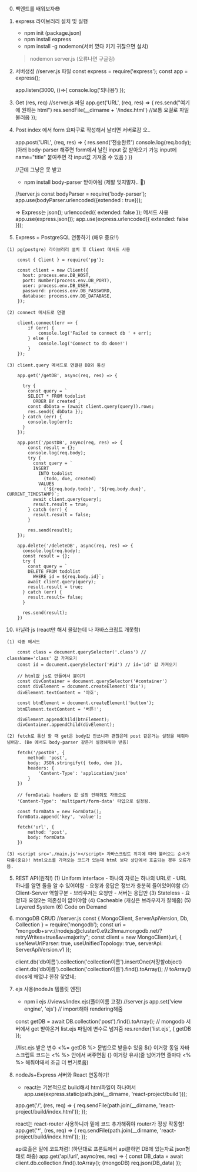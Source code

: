 0. 백엔드를 배워보자😎
1. express 라이브러리 설치 및 실행
    - npm init (package.json)
    - npm install express
    - npm install -g nodemon(서버 껐다 키기 귀찮으면 설치)
     > nodemon server.js (오류나면 구글링)
    
2. 서버생성
    //server.js 파일
    const express = require('express');
    const app = express();

    app.listen(3000, ()=>{
        console.log('되나용')
    });

3. Get (res, req)
    //server.js 파일
    app.get('URL', (req, res) => {
        res.send("여기에 원하는 html")
        res.sendFile(__dirname + '/index.html') //보통 요걸로 파일 불러옴
    });

4. Post
    index 에서 form 요따구로 작성해서 날리면 서버로감 오..
    <form action="/submit" method="post">
    
    app.post('URL', (req, res) => {
        res.send('전송완료')
        console.log(req.body); 
        (아래 body-parser 해주면 form에서 날린 input 값 받아오기 가능 input에 name="title" 붙여주면 각 input값 가져올 수 있음 )
    })
    
    //근데 그냥은 못 받고 
    - npm install body-parser 받아야됨 (제발 잊지말자.. 🥲)

    //server.js 
    const bodyParser = require('body-parser');
    app.use(bodyParser.urlencoded({extended : true}));

    => Express는 json(); urlencoded({ extended: false }); 메서드 사용
    app.use(express.json());
    app.use(express.urlencoded({ extended: false }));
    
9. Express + PostgreSQL 연동하기 (매우 중요!!)
    
```
(1) pg(postgre) 라이브러리 설치 후 Client 메서드 사용
```

```
    const { Client } = require('pg');

    const client = new Client({
      host: process.env.DB_HOST,
      port: Number(process.env.DB_PORT),
      user: process.env.DB_USER,
      password: process.env.DB_PASSWORD,
      database: process.env.DB_DATABASE,
    });

```

```
(2) connect 메서드로 연결
```

```
    client.connect(err => {
        if (err) {
            console.log('Failed to connect db ' + err);
        } else {
            console.log('Connect to db done!')
        }
    });
```

```
(3) client.query 메서드로 연결된 DB와 통신
```

```
    app.get('/getDB', async(req, res) => {

      try {
        const query = `
        SELECT * FROM todolist 
          ORDER BY created`;
        const dbData = (await client.query(query)).rows;
        res.send({ dbData });
      } catch (err) {
        console.log(err);
      }
    });

    app.post('/postDB', async(req, res) => {
        const result = {};
        console.log(req.body);
        try {
          const query = `
          INSERT 
            INTO todolist 
              (todo, due, created)
            VALUES 
              ('${req.body.todo}', '${req.body.due}', CURRENT_TIMESTAMP)`;
          await client.query(query);
          result.result = true;
        } catch (err) {
          result.result = false;
        }

        res.send(result);
    });

    app.delete('/deleteDB', async(req, res) => {
      console.log(req.body);
      const result = {};
      try {
        const query = `
        DELETE FROM todolist 
          WHERE id = ${req.body.id}`;
        await client.query(query);
        result.result = true;
      } catch (err) {
        result.result= false;
      }

      res.send(result);
    })
```

10. 바닐라 js (react만 해서 몰랐는데 나 자바스크립트 개못함)

```
(1) 각종 메서드
```

```
    const class = document.querySelector('.class') // className='class' 값 가져오기
    const id = document.querySelector('#id') // id='id' 값 가져오기

    // html값 js로 만들어서 붙이기
    const divContainer = document.querySelector('#container')
    const divElement = document.createElement('div');
    divElement.textContent = '야호';

    const btnElement = document.createElement('button');
    btnElement.textContent = '버튼!';

    divElement.appendChild(btnElement);
    divContainer.appendChild(divElement);
```

```
(2) fetch로 통신 할 때 get은 body값 안쓰니까 괜찮은데 post 같은거는 설정을 해줘야 넘어감. (Be 에서도 body-parser 같은거 설정해줘야 받음)
```

```
    fetch('/postDB', {
        method: 'post',
        body: JSON.stringify({ todo, due }),
        headers: {
            'Content-Type': 'application/json'
        }
    })

    // formData는 headers 값 설정 안해줘도 자동으로 
    'Content-Type': 'multipart/form-data' 타입으로 설정됨.

    const formData = new FormData();
    formData.append('key', 'value');

    fetch('url', {
        method: 'post',
        body: formData
    })

```

```
(3) <script src='./main.js'></script> 자바스크립트 위치에 따라 불러오는 순서가 다름(중요)! html요소를 가져오는 코드가 있는데 html 보다 상단에서 호출되는 경우 오류가 뜸.
```

5. REST API(원칙!)
    (1) Uniform interface
        - 하나의 자료는 하나의 URL로
        - URL 하나를 알면 둘을 알 수 있어야함
        - 요청과 응답은 정보가 충분히 들어있어야함
    (2) Client-Server 역할구분
        - 브라우저는 요청만
        - 서버는 응답만
    (3) Stateless
        - 요청1과 요청2는 의존성이 없어야함
    (4) Cacheable (캐싱은 브라우저가 잘해줌)
    (5) Layered System
    (6) Code on Demand

6. mongoDB CRUD
    //server.js
    const { MongoClient, ServerApiVersion, Db, Collection } = require('mongodb');
    const uri = "mongodb+srv://nodejs:<password>@cluster0.e9z3hma.mongodb.net/?retryWrites=true&w=majority";
    const client = new MongoClient(uri, { useNewUrlParser: true, useUnifiedTopology: true, serverApi: ServerApiVersion.v1 });

    client.db('db이름').collection('collection이름').insertOne(저장할object)
    client.db('db이름').collection('collection이름').find().toArray(); 
    // toArray()  docs에 왜없냐 한참 찾았네;

7. ejs 사용(nodeJs 템플릿 엔진)
    - npm i ejs
    //views/index.ejs(폴더이름 고정)
    //server.js
    app.set('view engine', 'ejs') // import해야 rendering해줌

    const getDB = await DB.collection('post').find().toArray();
    // mongodb 서버에서 get 받아온거 list.ejs 파일에 변수로 넘겨줌
    res.render('list.ejs', { getDB });

    //list.ejs
    받은 변수 <%= getDB %> 문법으로 받을수 있음 ${} 이거랑 동일
    자바스크립트 코드는 <% %> 안에서 써주면됨 {} 이거랑 유사(줄 넘어가면 줄마다 <% %> 해줘야돼서 조금 더 번거로움)

8. nodeJs+Express 서버와 React 연동하기!
    - react는 기본적으로 build해서 html파일이 하나여서
    app.use(express.static(path.join(__dirname, 'react-project/build')));

    app.get('/', (res, req) => {
        req.sendFile(path.join(__dirname, 'react-project/build/index.html'));
    });

    react는 react-router 사용하니까 밑에 코드 추가해줘야 router가 정상 작동함!
    app.get('*', (res, req) => {
        req.sendFile(path.join(__dirname, 'react-project/build/index.html'));
    });

    api호출은 밑에 코드처럼! (하던대로 프론트에서 api콜하면 DB에 있는자료 json형태로 쏴줌)
    app.get('api/url', async(res, req) => {
        const DB_data = await client.db.collection.find().toArray(); (mongoDB)
        req.json(DB_data)
    });
